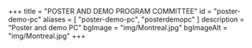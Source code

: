 +++
title = "POSTER AND DEMO PROGRAM COMMITTEE"
id = "poster-demo-pc"
aliases = [
    "poster-demo-pc",
    "posterdemopc"
]
description = "Poster and demo PC"
bgImage = "img/Montreal.jpg"
bgImageAlt = "img/Montreal.jpg"
+++
